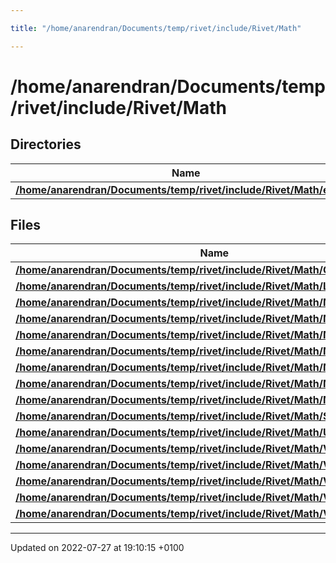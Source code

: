 ```yaml
---

title: "/home/anarendran/Documents/temp/rivet/include/Rivet/Math"

---
```


# /home/anarendran/Documents/temp/rivet/include/Rivet/Math



## Directories

| Name           |
| -------------- |
| **[/home/anarendran/Documents/temp/rivet/include/Rivet/Math/eigen3](http://example.org/files/dir_ebb1699444804c75199cc93abe04423c/#dir-/home/anarendran/documents/temp/rivet/include/rivet/math/eigen3)**  |

## Files

| Name           |
| -------------- |
| **[/home/anarendran/Documents/temp/rivet/include/Rivet/Math/Constants.hh](http://example.org/files/constants_8hh/#file-constants.hh)**  |
| **[/home/anarendran/Documents/temp/rivet/include/Rivet/Math/LorentzTrans.hh](http://example.org/files/lorentztrans_8hh/#file-lorentztrans.hh)**  |
| **[/home/anarendran/Documents/temp/rivet/include/Rivet/Math/Math.hh](http://example.org/files/math_8hh/#file-math.hh)**  |
| **[/home/anarendran/Documents/temp/rivet/include/Rivet/Math/MathConstants.hh](http://example.org/files/mathconstants_8hh/#file-mathconstants.hh)**  |
| **[/home/anarendran/Documents/temp/rivet/include/Rivet/Math/MathUtils.hh](http://example.org/files/mathutils_8hh/#file-mathutils.hh)**  |
| **[/home/anarendran/Documents/temp/rivet/include/Rivet/Math/Matrices.hh](http://example.org/files/matrices_8hh/#file-matrices.hh)**  |
| **[/home/anarendran/Documents/temp/rivet/include/Rivet/Math/Matrix3.hh](http://example.org/files/matrix3_8hh/#file-matrix3.hh)**  |
| **[/home/anarendran/Documents/temp/rivet/include/Rivet/Math/MatrixDiag.hh](http://example.org/files/matrixdiag_8hh/#file-matrixdiag.hh)**  |
| **[/home/anarendran/Documents/temp/rivet/include/Rivet/Math/MatrixN.hh](http://example.org/files/matrixn_8hh/#file-matrixn.hh)**  |
| **[/home/anarendran/Documents/temp/rivet/include/Rivet/Math/StdHeader.hh](http://example.org/files/stdheader_8hh/#file-stdheader.hh)**  |
| **[/home/anarendran/Documents/temp/rivet/include/Rivet/Math/Units.hh](http://example.org/files/units_8hh/#file-units.hh)**  |
| **[/home/anarendran/Documents/temp/rivet/include/Rivet/Math/Vector2.hh](http://example.org/files/vector2_8hh/#file-vector2.hh)**  |
| **[/home/anarendran/Documents/temp/rivet/include/Rivet/Math/Vector3.hh](http://example.org/files/vector3_8hh/#file-vector3.hh)**  |
| **[/home/anarendran/Documents/temp/rivet/include/Rivet/Math/Vector4.hh](http://example.org/files/vector4_8hh/#file-vector4.hh)**  |
| **[/home/anarendran/Documents/temp/rivet/include/Rivet/Math/VectorN.hh](http://example.org/files/vectorn_8hh/#file-vectorn.hh)**  |
| **[/home/anarendran/Documents/temp/rivet/include/Rivet/Math/Vectors.hh](http://example.org/files/vectors_8hh/#file-vectors.hh)**  |






-------------------------------

Updated on 2022-07-27 at 19:10:15 +0100
